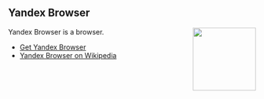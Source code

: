 ## Yandex Browser
<img src="https://raw.githubusercontent.com/wiki/OpenUserJS/OpenUserJS.org/images/yandexbrowser_icon.min.svg?sanitize=true" width="128" height="128" align="right">

Yandex Browser is a browser.

* [Get Yandex Browser][yandexbrowserBrowser]
* [Yandex Browser on Wikipedia][wikipediaYandexBrowser]

[githubFavicon]: https://assets-cdn.github.com/favicon.ico
[oujsFavicon]: https://raw.githubusercontent.com/OpenUserJs/OpenUserJS.org/master/public/images/favicon16.png
[yandexbrowserBrowser]: https://browser.yandex.com/
[wikipediaYandexBrowser]: https://www.wikipedia.org/wiki/Yandex_Browser
